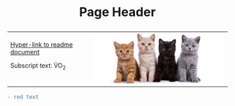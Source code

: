 <!DOCTYPE html> 
<html>
  
<head>
  <h1> <p align=center> Page Header </p> </h1>
</head>
  
<body>  
  <table>
    <tr>
      <td>
        <a href="https://github.com/RayZegrer/KNES381/blob/main/readme.md">Hyper-link to readme document</a>
        <p> Subscript text: V&#x307;O<sub>2</sub></p>
        </td>
        <td>
            <img src="/Images/cat.jpg" alt="It's cats" style="width:400px;">
        </td>
    </tr>
  </table>
</body>
  
</html>

```diff
- red text
```

